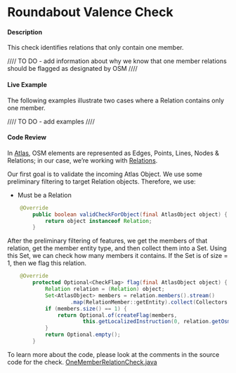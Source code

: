 # Roundabout Valence Check

#### Description

This check identifies relations that only contain one member. 

//// TO DO  - add information about why we know that one member relations should be flagged
as designated by OSM ////

#### Live Example
The following examples illustrate two cases where a Relation contains only one member.

//// TO DO - add examples ////

#### Code Review

In [Atlas](https://github.com/osmlab/atlas), OSM elements are represented as Edges, Points, Lines, 
Nodes & Relations; in our case, we’re working with [Relations](https://github.com/osmlab/atlas/blob/dev/src/main/java/org/openstreetmap/atlas/geography/atlas/items/Relation.java).

Our first goal is to validate the incoming Atlas Object. We use some preliminary filtering to target
Relation objects. Therefore, we use:
* Must be a Relation

```java
    @Override
        public boolean validCheckForObject(final AtlasObject object) {
            return object instanceof Relation;
        }
```

After the preliminary filtering of features, we get the members of that relation, get the member
entity type, and then collect them into a Set. Using this Set, we can check how many members it contains.
If the Set is of size = 1, then we flag this relation.


```java
    @Override
        protected Optional<CheckFlag> flag(final AtlasObject object) {
            Relation relation = (Relation) object;
            Set<AtlasObject> members = relation.members().stream()
                    .map(RelationMember::getEntity).collect(Collectors.toSet());
            if (members.size() == 1) {
                return Optional.of(createFlag(members,
                        this.getLocalizedInstruction(0, relation.getOsmIdentifier())));
            }
            return Optional.empty();
        }
```


To learn more about the code, please look at the comments in the source code for the check.
[OneMemberRelationCheck.java](../../src/main/java/org/openstreetmap/atlas/checks/validation/relations/OneMemberRelationCheck.java)